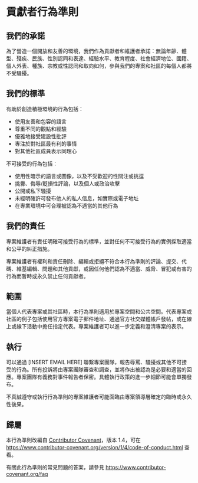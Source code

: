 # 貢獻者行為準則

## 我們的承諾

為了營造一個開放和友善的環境，我們作為貢獻者和維護者承諾：無論年齡、體型、殘疾、民族、性別認同和表達、經驗水平、教育程度、社會經濟地位、國籍、個人外表、種族、宗教或性認同和取向如何，參與我們的專案和社區的每個人都將不受騷擾。

## 我們的標準

有助於創造積極環境的行為包括：

- 使用友善和包容的語言
- 尊重不同的觀點和經驗
- 優雅地接受建設性批評
- 專注於對社區最有利的事情
- 對其他社區成員表示同理心

不可接受的行為包括：

- 使用性暗示的語言或圖像，以及不受歡迎的性關注或挑逗
- 挑釁、侮辱/貶損性評論，以及個人或政治攻擊
- 公開或私下騷擾
- 未經明確許可發布他人的私人信息，如實際或電子地址
- 在專業環境中可合理被認為不適當的其他行為

## 我們的責任

專案維護者有責任明確可接受行為的標準，並對任何不可接受行為的實例採取適當和公平的糾正措施。

專案維護者有權利和責任刪除、編輯或拒絕不符合本行為準則的評論、提交、代碼、維基編輯、問題和其他貢獻，或因任何他們認為不適當、威脅、冒犯或有害的行為而暫時或永久禁止任何貢獻者。

## 範圍

當個人代表專案或其社區時，本行為準則適用於專案空間和公共空間。代表專案或社區的例子包括使用官方專案電子郵件地址、通過官方社交媒體帳戶發帖，或在線上或線下活動中擔任指定代表。專案維護者可以進一步定義和澄清專案的表示。

## 執行

可以通過 [INSERT EMAIL HERE] 聯繫專案團隊，報告辱罵、騷擾或其他不可接受的行為。所有投訴將由專案團隊審查和調查，並將作出被認為是必要和適當的回應。專案團隊有義務對事件報告者保密。具體執行政策的進一步細節可能會單獨發布。

不真誠遵守或執行行為準則的專案維護者可能面臨由專案領導層確定的臨時或永久性後果。

## 歸屬

本行為準則改編自 [Contributor Covenant](https://www.contributor-covenant.org)，版本 1.4，可在 https://www.contributor-covenant.org/version/1/4/code-of-conduct.html 查看。

有關此行為準則的常見問題的答案，請參見 https://www.contributor-covenant.org/faq
